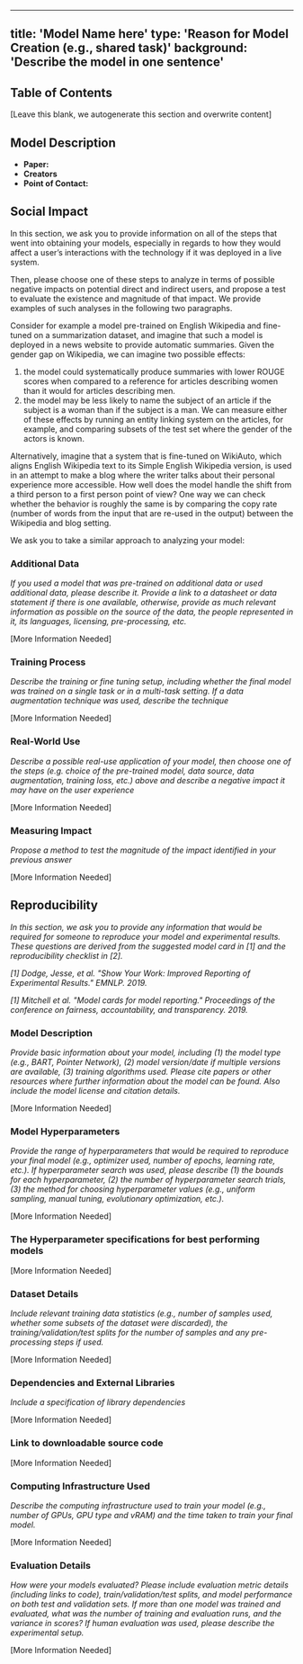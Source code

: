
---
title: 'Model Name here'
type: 'Reason for Model Creation (e.g., shared task)'
background: 'Describe the model in one sentence'
---

## Table of Contents

[Leave this blank, we autogenerate this section and overwrite content]

## Model Description

- **Paper:**
- **Creators**
- **Point of Contact:**

## Social Impact

In this section, we ask you to provide information on all of the steps that went into obtaining your models, especially in regards to how they would affect a user’s interactions with the technology if it was deployed in a live system.

Then, please choose one of these steps to analyze in terms of possible negative impacts on potential direct and indirect users, and propose a test to evaluate the existence and magnitude of that impact. We provide examples of such analyses in the following two paragraphs.

Consider for example a model pre-trained on English Wikipedia and fine-tuned on a summarization dataset, and imagine that such a model is deployed in a news website to provide automatic summaries. Given the gender gap on Wikipedia, we can imagine two possible effects:
1) the model could systematically produce summaries with lower ROUGE scores when compared to a reference for articles describing women than it would for articles describing men.
2) the model may be less likely to name the subject of an article if the subject is a woman than if the subject is a man.
We can measure either of these effects by running an entity linking system on the articles, for example, and comparing subsets of the test set where the gender of the actors is known.

Alternatively, imagine that a system that is fine-tuned on WikiAuto, which aligns English Wikipedia text to its Simple English Wikipedia version, is used in an attempt to make a blog where the writer talks about their personal experience more accessible. How well does the model handle the shift from a third person to a first person point of view? One way we can check whether the behavior is roughly the same is by comparing the copy rate (number of words from the input that are re-used in the output) between the Wikipedia and blog setting.

We ask you to take a similar approach to analyzing your model:

### Additional Data
*If you used a model that was pre-trained on additional data or used additional data, please describe it. Provide a link to a datasheet or data statement if there is one available, otherwise, provide as much relevant information as possible on the source of the data, the people represented in it, its languages, licensing, pre-processing, etc.*

[More Information Needed]


### Training Process

*Describe the training or fine tuning setup, including whether the final model was trained on a single task or in a multi-task setting. If a data augmentation technique was used, describe the technique*

[More Information Needed]

### Real-World Use
*Describe a possible real-use application of your model, then choose one of the steps (e.g. choice of the pre-trained model, data source, data augmentation, training loss, etc.) above and describe a negative impact it may have on the user experience*

[More Information Needed]

### Measuring Impact

*Propose a method to test the magnitude of the impact identified in your previous answer*

[More Information Needed]

## Reproducibility

*In this section, we ask you to provide any information that would be required for someone to reproduce your model and experimental results. These questions are derived from the suggested model card in [1] and the reproducibility checklist in [2].*

*[1] Dodge, Jesse, et al. "Show Your Work: Improved Reporting of Experimental Results." EMNLP. 2019.*

*[1] Mitchell et al. "Model cards for model reporting." Proceedings of the conference on fairness, accountability, and transparency. 2019.*

### Model Description

*Provide basic information about your model, including (1) the model type (e.g., BART, Pointer Network), (2) model version/date if multiple versions are available, (3) training algorithms used. Please cite papers or other resources where further information about the model can be found. Also include the model license and citation details.*

[More Information Needed]


### Model Hyperparameters

*Provide the range of hyperparameters that would be required to reproduce your final model (e.g., optimizer used, number of epochs, learning rate, etc.). If hyperparameter search was used, please describe (1) the bounds for each hyperparameter, (2) the number of hyperparameter search trials, (3) the method for choosing hyperparameter values (e.g., uniform sampling, manual tuning, evolutionary optimization, etc.).*

[More Information Needed]

### The Hyperparameter specifications for best performing models

[More Information Needed]


### Dataset Details
*Include relevant training data statistics (e.g., number of samples used, whether some subsets of the dataset were discarded), the training/validation/test splits for the number of samples and any pre-processing steps if used.*

[More Information Needed]


### Dependencies and External Libraries

*Include a specification of library dependencies*

[More Information Needed]


### Link to downloadable source code

[More Information Needed]

### Computing Infrastructure Used

*Describe the computing infrastructure used to train your model (e.g., number of GPUs, GPU type and vRAM) and the time taken to train your final model.*

[More Information Needed]

### Evaluation Details

*How were your models evaluated? Please include evaluation metric details (including links to code), train/validation/test splits, and model performance on both test and validation sets. If more than one model was trained and evaluated, what was the number of training and evaluation runs, and the variance in scores? If human evaluation was used, please describe the experimental setup.*

[More Information Needed]
